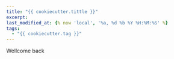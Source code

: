 ```yaml
---
title: "{{ cookiecutter.tittle }}"
excerpt:
last_modified_at: {% now 'local', '%a, %d %b %Y %H:%M:%S' %}
tags: 
  - "{{ cookiecutter.tag }}"
---
```


Wellcome back
